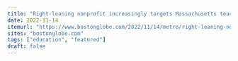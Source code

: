 ```yaml
---
title: "Right-leaning nonprofit increasingly targets Massachusetts teaching of gender, race and sex education"
date: 2022-11-14
itemurl: "https://www.bostonglobe.com/2022/11/14/metro/right-leaning-nonprofit-increasingly-targets-massachusetts-teaching-gender-race-sex-education/"
sites: "bostonglobe.com"
tags: ["education", "featured"]
draft: false
---
```

